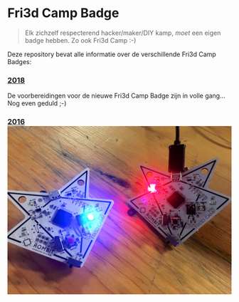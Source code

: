 # Fri3d Camp Badge

> Elk zichzelf respecterend hacker/maker/DIY kamp, _moet_ een eigen badge hebben. Zo ook Fri3d Camp :-)

Deze repository bevat alle informatie over de verschillende Fri3d Camp Badges:

### [2018](2018/README.md)

De voorbereidingen voor de nieuwe Fri3d Camp Badge zijn in volle gang...  
Nog even geduld ;-)

### [2016  ![Fri3d Camp Badge 2016](2016/design/media/badge2016.jpg)](2016/README.md)
